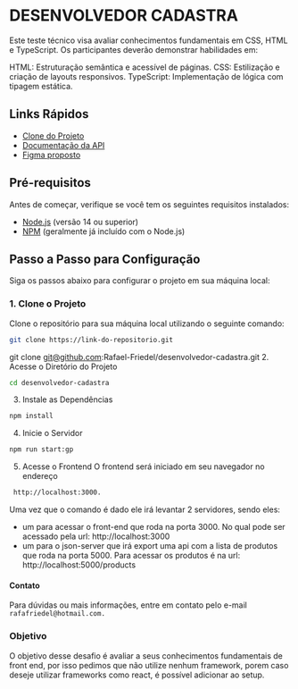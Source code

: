 # DESENVOLVEDOR CADASTRA

Este teste técnico visa avaliar conhecimentos fundamentais em CSS, HTML e TypeScript. Os participantes deverão demonstrar habilidades em:

HTML: Estruturação semântica e acessível de páginas.
CSS: Estilização e criação de layouts responsivos.
TypeScript: Implementação de lógica com tipagem estática.

## Links Rápidos

- [Clone do Projeto](git@github.com:Rafael-Friedel/desenvolvedor-cadastra.git)
- [Documentação da API](https://www.npmjs.com/package/json-server)
- [Figma proposto](https://www.figma.com/design/Z5RCG3Ewzwm7XIPuhMUsBZ/Desafio-Cadastra?node-id=0-1&node-type=canvas&t=0kqQyD6pdIuf0j0C-0)

## Pré-requisitos

Antes de começar, verifique se você tem os seguintes requisitos instalados:

- [Node.js](https://nodejs.org/) (versão 14 ou superior)
- [NPM](https://www.npmjs.com/) (geralmente já incluído com o Node.js)

## Passo a Passo para Configuração

Siga os passos abaixo para configurar o projeto em sua máquina local:

### 1. Clone o Projeto

Clone o repositório para sua máquina local utilizando o seguinte comando:

```bash
git clone https://link-do-repositorio.git
```

git clone git@github.com:Rafael-Friedel/desenvolvedor-cadastra.git
2. Acesse o Diretório do Projeto

```bash
cd desenvolvedor-cadastra
```

3. Instale as Dependências

```bash
npm install
```

4. Inicie o Servidor
```bash
npm run start:gp
```

5. Acesse o Frontend
O frontend será iniciado em seu navegador no endereço
```bash
 http://localhost:3000.
```

Uma vez que o comando é dado ele irá levantar 2 servidores, sendo eles:
 - um para acessar o front-end que roda na porta 3000. No qual pode ser acessado pela url: http://localhost:3000
 - um para o json-server que irá export uma api com a lista de produtos que roda na porta 5000. Para acessar os produtos é na url:  http://localhost:5000/products

#### Contato
Para dúvidas ou mais informações, entre em contato pelo e-mail ```rafafriedel@hotmail.com.```

### Objetivo

O objetivo desse desafio é avaliar a seus conhecimentos fundamentais de front end, por isso pedimos que não utilize nenhum framework, porem caso deseje utilizar frameworks como react, é possível adicionar ao setup.
